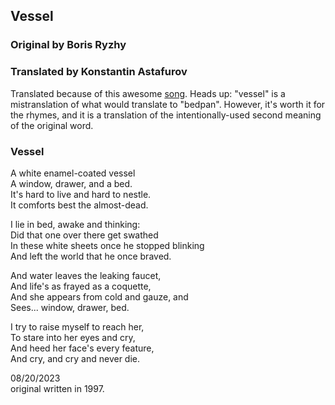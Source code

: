 ## Vessel 
### Original by Boris Ryzhy
### Translated by Konstantin Astafurov

Translated because of this awesome [song](https://youtu.be/HR5zpFs7YpY?si=bsGI2MTvJMGnhofU). Heads up: "vessel" is a mistranslation of what would translate to "bedpan". However, it's worth it for the rhymes, and it is a translation of the intentionally-used second meaning of the original word.

### Vessel

A white enamel-coated vessel  
A window, drawer, and a bed.  
It's hard to live and hard to nestle.  
It comforts best the almost-dead.  

I lie in bed, awake and thinking:  
Did that one over there get swathed  
In these white sheets once he stopped blinking  
And left the world that he once braved.  

And water leaves the leaking faucet,  
And life's as frayed as a coquette,  
And she appears from cold and gauze, and  
Sees... window, drawer, bed.  

I try to raise myself to reach her,  
To stare into her eyes and cry,  
And heed her face's every feature,  
And cry, and cry and never die.  

08/20/2023  
original written in 1997.

